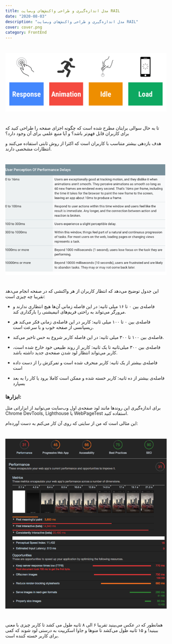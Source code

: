 ```yaml
---
title: مدل اندازه‌گیری و طراحی واکنش‌های وب‌سایت RAIL
date: "2020-08-03"
description: "مدل اندازه‌گیری و طراحی واکنش‌های وب‌سایت RAIL"
cover: cover.png
category: FrontEnd
---
```

#
![alt text](rail.png "مدل اندازه‌گیری و طراحی واکنش‌های وب‌سایت RAIL")
#

تا به حال سوالی برایتان مطرح شده است که چگونه اجزای صفحه را طراحی کنید که برای کاربران قابل فهم‌تر باشد؟ و آیا منبع علمی برای آن وجود دارد؟

هدف بازدهی بیشتر متناسب با کاربران است که اکثرا از روش ثابتی استفاده می‌کنند و انتظارات مشخصی دارند.

#
![alt text](table.png "مدل اندازه‌گیری و طراحی واکنش‌های وب‌سایت RAIL")
#

این جدول توضیح می‌دهد که انتظار کاربران از هر واکنشی که در صفحه انجام می‌دهد تقریبا چه چیزی است:

- فاصله‌ی بین ۰ تا ۱۶ میلی ثانیه:
در این فاصله زمانی آن‌ها هیچ انتظاری ندارند و مرورگر می‌تواند به راحتی فریم‌های انیمیشنی را بارگذاری کند.

- فاصله‌ی بین ۰ تا ۱۰۰ میلی ثانیه:
کاربر در این فاصله‌ی زمانی فکر می‌کند هر ریسپانسی از صفحه خوب و با سرعت است.

- فاصله‌ی بین ۱۰۰ تا ۳۰۰ میلی ثانیه:
در این فاصله کاربر شروع به حس تاخیر می‌کند.

- فاصله‌ی بین ۳۰۰ میلی‌ثانیه تا یک ثانیه:
کاربر از روند طبیعی خود خارج شده است، کاربر می‌تواند انتظار لود شدن صفحه‌ی جدید داشته باشد.

- فاصله‌ی بیشتر از یک ثانیه:
کاربر منحرف شده است و تمرکزش را از دست داده است

- فاصله‌ی بیشتر از ده ثانیه:
کاربر خسته شده و ممکن است کاملا برود یا کار را به بعد بسپارد



### ابزار‌ها:
برای اندازه‌گیری این روند‌ها مانند لود صفحه‌ی اول وب‌سایت می‌توانید از ابزاراتی مثل Chrome DevTools, Lighthouse یا WebPageTest استفاده کنید.

این مثالی است که من از سایتی که روی آن کار می‌کنم به دست آورده‌ام:

#
![alt text](performance.png "مدل اندازه‌گیری و طراحی واکنش‌های وب‌سایت RAIL")
#

همانطور که در عکس می‌بینید تقریبا ۶ الی ۸ ثانیه طول می کشد تا کاربر چیزی با معنی ببینید! و ۱۵ ثانیه طول می‌کشد تا منو‌ها و جاوا اسکریپت به درستی لود شوند که کمی برای کاربر خسته کننده است.